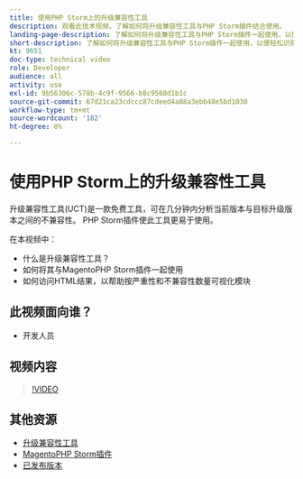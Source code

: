 ```yaml
---
title: 使用PHP Storm上的升级兼容性工具
description: 观看此技术视频，了解如何将升级兼容性工具与PHP Storm插件结合使用。
landing-page-description: 了解如何将升级兼容性工具与PHP Storm插件一起使用，以便轻松识别和解决不兼容问题。
short-description: 了解如何将升级兼容性工具与PHP Storm插件一起使用，以便轻松识别和解决不兼容问题。
kt: 9651
doc-type: technical video
role: Developer
audience: all
activity: use
exl-id: 9b56306c-578b-4c9f-9566-b8c9560d1b1c
source-git-commit: 67d21ca23cdccc87cdeed4a08a3ebb48e5bd1030
workflow-type: tm+mt
source-wordcount: '182'
ht-degree: 0%

---
```


# 使用PHP Storm上的升级兼容性工具

升级兼容性工具(UCT)是一款免费工具，可在几分钟内分析当前版本与目标升级版本之间的不兼容性。 PHP Storm插件使此工具更易于使用。

在本视频中：

- 什么是升级兼容性工具？
- 如何将其与MagentoPHP Storm插件一起使用
- 如何访问HTML结果，以帮助按严重性和不兼容性数量可视化模块

## 此视频面向谁？

- 开发人员

## 视频内容

>[!VIDEO](https://video.tv.adobe.com/v/340150?quality=12&learn=on)

## 其他资源

- [升级兼容性工具](https://experienceleague.adobe.com/docs/commerce-operations/upgrade-guide/upgrade-compatibility-tool/overview.html)
- [MagentoPHP Storm插件](https://plugins.jetbrains.com/plugin/8024-magento-phpstorm)
- [已发布版本](https://experienceleague.adobe.com/docs/commerce-operations/release/versions.html)
